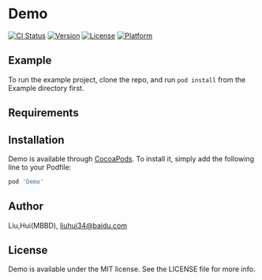 # Demo

[![CI Status](https://img.shields.io/travis/Liu,Hui(MBBD)/Demo.svg?style=flat)](https://travis-ci.org/Liu,Hui(MBBD)/Demo)
[![Version](https://img.shields.io/cocoapods/v/Demo.svg?style=flat)](https://cocoapods.org/pods/Demo)
[![License](https://img.shields.io/cocoapods/l/Demo.svg?style=flat)](https://cocoapods.org/pods/Demo)
[![Platform](https://img.shields.io/cocoapods/p/Demo.svg?style=flat)](https://cocoapods.org/pods/Demo)

## Example

To run the example project, clone the repo, and run `pod install` from the Example directory first.

## Requirements

## Installation

Demo is available through [CocoaPods](https://cocoapods.org). To install
it, simply add the following line to your Podfile:

```ruby
pod 'Demo'
```

## Author

Liu,Hui(MBBD), liuhui34@baidu.com

## License

Demo is available under the MIT license. See the LICENSE file for more info.
